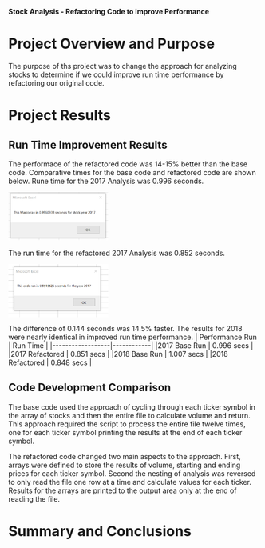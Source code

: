 **Stock Analysis - Refactoring Code to Improve Performance**

# Project Overview and Purpose

The purpose of ths project was to change the approach for analyzing stocks to determine if we could improve run time performance by refactoring our original code.

# Project Results

## Run Time Improvement Results

The performace of the refactored code was 14-15% better than the base code.  Comparative times for the base code and refactored code are shown below.
Rune time for the 2017 Analysis was 0.996 seconds.

<img src="Resources/Base run time 2017.png" alt="Resources/Base run time 2017.png" width="200">

The run time for the refactored 2017 Analysis was 0.852 seconds.

<img src="Resources/Refactored run time 2017.png" alt="Resources/Refactored run time 2017.png" width="200" align=center>

The difference of 0.144 seconds was 14.5% faster.  The results for 2018 were nearly identical in improved run time performance.
| Performance Run  | Run Time   |
|------------------|------------|
|2017 Base Run     | 0.996 secs |
|2017 Refactored   | 0.851 secs |
|2018 Base Run     | 1.007 secs |
|2018 Refactored   | 0.848 secs |

## Code Development Comparison

The base code used the approach of cycling through each ticker symbol in the array of stocks and then the entire file to calculate volume and return. This approach required the script to process the entire file twelve times, one for each ticker symbol printing the results at the end of each ticker symbol.



The refactored code changed two main aspects to the approach.  First, arrays were defined to store the results of volume, starting and ending prices for each ticker symbol.  Second the nesting of analysis was reversed to only read the file one row at a time and calculate values for each ticker.  Results for the arrays are printed to the output area only at the end of reading the file.




# Summary and Conclusions

